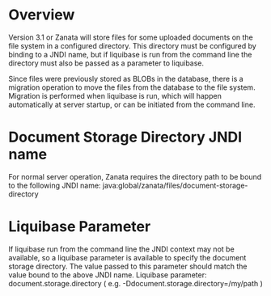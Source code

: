 # Overview
Version 3.1 or Zanata will store files for some uploaded documents on the file system in a configured directory. This directory must be configured by binding to a JNDI name, but if liquibase is run from the command line the directory must also be passed as a parameter to liquibase.

Since files were previously stored as BLOBs in the database, there is a migration operation to move the files from the database to the file system. Migration is performed when liquibase is run, which will happen automatically at server startup, or can be initiated from the command line.

# Document Storage Directory JNDI name
For normal server operation, Zanata requires the directory path to be bound to the following JNDI name: java:global/zanata/files/document-storage-directory

# Liquibase Parameter
If liquibase run from the command line the JNDI context may not be available, so a liquibase parameter is available to specify the document storage directory. The value passed to this parameter should match the value bound to the above JNDI name.
Liquibase parameter: document.storage.directory ( e.g. -Ddocument.storage.directory=/my/path )